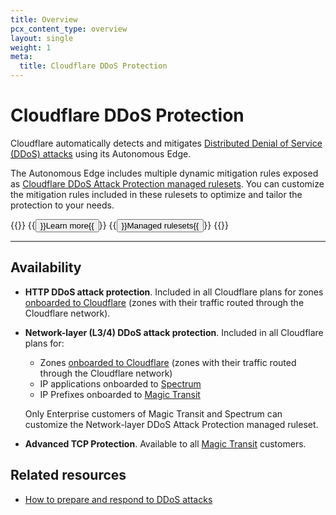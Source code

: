 ```yaml
---
title: Overview
pcx_content_type: overview
layout: single
weight: 1
meta:
  title: Cloudflare DDoS Protection
---
```


# Cloudflare DDoS Protection

Cloudflare automatically detects and mitigates [Distributed Denial of Service (DDoS) attacks](https://www.cloudflare.com/learning/ddos/what-is-a-ddos-attack/) using its Autonomous Edge.

The Autonomous Edge includes multiple dynamic mitigation rules exposed as [Cloudflare DDoS Attack Protection managed rulesets](/ddos-protection/managed-rulesets/). You can customize the mitigation rules included in these rulesets to optimize and tailor the protection to your needs.

{{<button-group>}}
  {{<button type="primary" href="/ddos-protection/about/">}}Learn more{{</button>}}
  {{<button type="secondary" href="/ddos-protection/managed-rulesets/">}}Managed rulesets{{</button>}}
{{</button-group>}}

***

## Availability

* **HTTP DDoS attack protection**. Included in all Cloudflare plans for zones [onboarded to Cloudflare](/dns/zone-setups/full-setup/) (zones with their traffic routed through the Cloudflare network).

* **Network-layer (L3/4) DDoS attack protection**. Included in all Cloudflare plans for:

    *   Zones [onboarded to Cloudflare](/dns/zone-setups/full-setup/) (zones with their traffic routed through the Cloudflare network)
    *   IP applications onboarded to [Spectrum](/spectrum/)
    *   IP Prefixes onboarded to [Magic Transit](/magic-transit/)

    Only Enterprise customers of Magic Transit and Spectrum can customize the Network-layer DDoS Attack Protection managed ruleset.

* **Advanced TCP Protection**. Available to all [Magic Transit](/magic-transit/) customers.

## Related resources

* [How to prepare and respond to DDoS attacks](https://support.cloudflare.com/hc/sections/360007347692)
